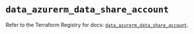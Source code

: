 # `data_azurerm_data_share_account`

Refer to the Terraform Registry for docs: [`data_azurerm_data_share_account`](https://registry.terraform.io/providers/hashicorp/azurerm/4.34.0/docs/data-sources/data_share_account).
